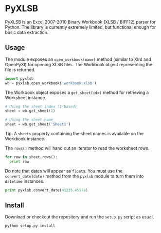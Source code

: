 PyXLSB
======

PyXLSB is an Excel 2007-2010 Binary Workbook (XLSB / BIFF12) parser for Python.
The library is currently extremely limited, but functional enough for basic data extraction.

Usage
-----

The module exposes an `open_workbook(name)` method (similar to Xlrd and OpenPyXl) for opening XLSB files.
The Workbook object representing the file is returned.

```python
import pyxlsb
wb = pyxlsb.open_workbook('workbook.xlsb')
```

The Workbook object exposes a `get_sheet(idx)` method for retrieving a Worksheet instance.

```python
# Using the sheet index (1-based)
sheet = wb.get_sheet(1)

# Using the sheet name
sheet = wb.get_sheet('Sheet1')
```

Tip: A `sheets` property containing the sheet names is available on the Workbook instance.

The `rows()` method will hand out an iterator to read the worksheet rows.

```python
for row in sheet.rows():
  print row
```

Do note that dates will appear as `float`s.
You must use the `convert_date(date)` method from the `pyxlsb` module to turn them into `datetime` instances.

```python
print pyxlsb.convert_date(41235.45578)
```

Install
-------

Download or checkout the repository and run the `setup.py` script as usual.

```bash
python setup.py install
```
